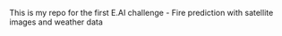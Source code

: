 This is my repo for the first E.AI challenge - Fire prediction with satellite images and weather data
